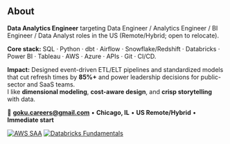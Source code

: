 ## About

**Data Analytics Engineer** targeting Data Engineer / Analytics Engineer / BI Engineer / Data Analyst roles in the US (Remote/Hybrid; open to relocate).

**Core stack:** SQL · Python · dbt · Airflow · Snowflake/Redshift · Databricks · Power BI · Tableau · AWS · Azure · APIs · Git · CI/CD.

**Impact:** Designed event-driven ETL/ELT pipelines and standardized models that cut refresh times by **85%+** and power leadership decisions for public-sector and SaaS teams.  
I like **dimensional modeling**, **cost-aware design**, and **crisp storytelling** with data.

📩 **goku.careers@gmail.com**  •  **Chicago, IL**  •  **US Remote/Hybrid**  •  **Immediate start**

[![AWS SAA](https://img.shields.io/badge/AWS_Solutions_Architect_Associate-Verified-orange?logo=amazon-aws&logoColor=white)](https://www.credly.com/badges/ca7ad75a-68b9-43d7-9c45-86e757948526)
[![Databricks Fundamentals](https://img.shields.io/badge/Databricks_Fundamentals-Verified-red?logo=databricks&logoColor=white)](https://credentials.databricks.com/ef9e6ee0-6039-4d76-a48e-5e20b258de52#acc.5CGS2qXj)
